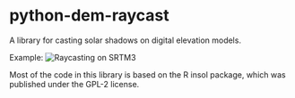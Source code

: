 # python-dem-raycast
A library for casting solar shadows on digital elevation models.

Example:
![Raycasting on SRTM3](https://github.com/tomderuijter/python-dem-raycast/master/raycast_shade.gif "Raycasting on a tile of the SRTM3 dataset.")

Most of the code in this library is based on the R insol package, which was published under the GPL-2 license.
